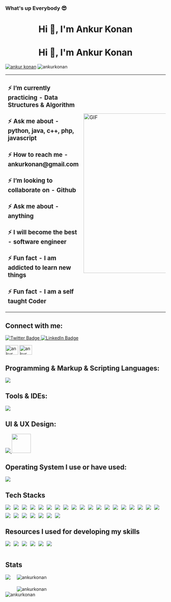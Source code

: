 ### What's up Everybody 😎

<!--
**AnkurKonan/AnkurKonan** is a ✨ _special_ ✨ repository because its README.md (this file) appears on your GitHub profile.

Here are some ideas to get you started:

- 🔭 I’m currently working on ...
- 🌱 I’m currently learning ...
- 👯 I’m looking to collaborate on ...
- 🤔 I’m looking for help with ...
- 💬 Ask me about ...
- 📫 How to reach me: ...
- 😄 Pronouns: ...
- ⚡ Fun fact: ...
-->
<!--<h1 align="center">Hi 👋, I'm Ankur Konan</h1>

<!-- <h3 align="center">A passionate frontend developer from India</h3> -->
<!--
<a href="https://x.com/AnkurKonan2004" target="blank"><img src="https://img.shields.io/twitter/follow/ankur konan?logo=twitter&style=for-the-badge" alt="ankur konan" /></a>
<div class="badge-container" style="display: flex; flex-wrap: wrap; gap: 10px;">
        <img src="https://komarev.com/ghpvc/?username=ankurkonan&label=Profile%20views&color=ff0000&style=flat-square" alt="ankurkonan" />
</div>

<h3>⚡ I’m currently learning - Data Structures & Algorithm </h3>
<h3>⚡ Ask me about - python, java, c++, php, javascript** </h3>
<h3>⚡ How to reach me - ankurkonan@gmail.com </h3>
<h3>⚡ I’m looking to collaborate on - Github </h3>
<h3>⚡ Ask me about - anything </h3>
<h3>⚡ I will become the best - software engineeer </h3>
<h3>⚡ Fun fact - I am addicted to learn new things </h3>
<h3>⚡ Fun fact - I am a self taught Programmer (Youtube, Freecodecamp, HackeRank, Coursera, SoloLearn) </h3>-->

<h1 align="center">Hi 👋, I'm Ankur Konan</h1>

<!--<a href="https://x.com/AnkurKonan2004" target="blank"><img src="https://img.shields.io/twitter/follow/ankur konan?logo=twitter&style=for-the-badge" alt="ankur konan" /></a>
<div style="display: flex; align-items: center;">
    <div style="flex: 1;">
        <h3>⚡ I’m currently learning - Data Structures & Algorithm </h3>
        <h3>⚡ Ask me about - python, java, c++, php, javascript </h3>
        <h3>⚡ How to reach me - ankurkonan@gmail.com </h3>
        <h3>⚡ I’m looking to collaborate on - Github </h3>
        <h3>⚡ Ask me about - anything </h3>
        <h3>⚡ I will become the best - software engineer </h3>
        <h3>⚡ Fun fact - I am addicted to learn new things </h3>
        <h3>⚡ Fun fact - I am a self taught Programmer (Youtube, Freecodecamp, HackeRank, Coursera, SoloLearn) </h3>
    </div>
    <div style="flex: 1;">
        <img src="https://github.com/user-attachments/assets/016ada26-2f4c-44ac-b936-0cd0c412af60" alt="GIF" style="max-width: 100%;">
    </div>
</div>-->

<h1 align="center">Hi 👋, I'm Ankur Konan</h1>

<!-- <h3 align="center">A passionate frontend developer from India</h3> -->
<a href="https://x.com/AnkurKonan2004" target="blank"><img src="https://img.shields.io/twitter/follow/ankur konan?logo=twitter&style=for-the-badge" alt="ankur konan" /></a>
<img src="https://komarev.com/ghpvc/?username=ankurkonan&label=Profile%20views&color=ff0000&style=flat-square" alt="ankurkonan" />

<table>
  <tr>
    <td>
      <h3>⚡ I’m currently practicing - Data Structures & Algorithm</h3>
      <h3>⚡ Ask me about - python, java, c++, php, javascript </h3>
      <h3>⚡ How to reach me - ankurkonan@gmail.com </h3>
      <h3>⚡ I’m looking to collaborate on - Github </h3>
      <h3>⚡ Ask me about - anything </h3>
      <h3>⚡ I will become the best - software engineer </h3>
      <h3>⚡ Fun fact - I am addicted to learn new things </h3>
      <h3>⚡ Fun fact - I am a self taught Coder </h3>
    </td>
    <td>
      <img src="https://github.com/user-attachments/assets/016ada26-2f4c-44ac-b936-0cd0c412af60" alt="GIF" width="500" />
    </td>
  </tr>
</table>


<h2 align="left">Connect with me:</h2>
  <a href="https://x.com/AnkurKonan2004">
    <img src="https://img.shields.io/badge/Twitter-blue?style=for-the-badge&logo=twitter&logoColor=white" alt="Twitter Badge"/>
  </a>
  <a href="https://www.linkedin.com/in/ankur-konan-084701287/L">
    <img src="https://img.shields.io/badge/LinkedIn-blue?style=for-the-badge&logo=linkedin&logoColor=white" alt="LinkedIn Badge"/>
  </a>
<p align="left">
<a href="https://twitter.com/ankur konan" target="blank"><img align="center" src="https://raw.githubusercontent.com/rahuldkjain/github-profile-readme-generator/master/src/images/icons/Social/twitter.svg" alt="ankur konan" height="30" width="40" /></a>
<a href="https://www.linkedin.com/in/ankur-konan-084701287/" target="blank"><img align="center" src="https://raw.githubusercontent.com/rahuldkjain/github-profile-readme-generator/master/src/images/icons/Social/linked-in-alt.svg" alt="ankur konan" height="30" width="40" /></a>
</p>

<h2 align="left">Programming & Markup & Scripting Languages:</h2>
<p align="left"> <a href="https://skillicons.dev">
    <img src="https://skillicons.dev/icons?i=html,css,js,c,java,py,arduino,bash,php," />
  </a></p>
<h2 align="left">Tools & IDEs:</h2>
<p align="left"> <a href="https://skillicons.dev">
    <img src="https://skillicons.dev/icons?i=vscode,vim,pycharm,idea,arduino,androidstudio" />
  </a></p>
<h2 align="left">UI & UX Design:</h2>
<p align="left"> <a href="https://skillicons.dev">
    <img src="https://skillicons.dev/icons?i=figma" />
  <img src="https://github-production-user-asset-6210df.s3.amazonaws.com/136815194/253220886-02494c7c-de6a-43a6-9293-6369696842ed.png" width="60" height="60"/>
  </a></p>
<h2 align="left">Operating System I use or have used:</h2>
<p align="left"> <a href="https://skillicons.dev">
    <img src="https://skillicons.dev/icons?i=linux,apple,windows" />
  </a></p>
<h2  align="left">Tech Stacks</h2>

<div class="badge-container" style="display: flex; flex-wrap: wrap; gap: 10px;">
  <img src="https://img.shields.io/badge/Python-3776AB?style=for-the-badge&logo=python&logoColor=white"/>
  <img src="https://img.shields.io/badge/HTML-239120?style=for-the-badge&logo=html5&logoColor=white"/>
  <img src="https://img.shields.io/badge/CSS-239120?&style=for-the-badge&logo=css3&logoColor=white"/>
  <img src="https://img.shields.io/badge/JavaScript-F7DF1E?style=for-the-badge&logo=JavaScript&logoColor=white"/>
  <img src="https://img.shields.io/badge/HTML5-E34F26?style=for-the-badge&logo=html5&logoColor=white"/>
  <img src="https://img.shields.io/badge/C-00599C?style=for-the-badge&logo=c&logoColor=white"/>
  <img src="https://img.shields.io/badge/Java-ED8B00?style=for-the-badge&logo=openjdk&logoColor=white"/>
  <img src="https://img.shields.io/badge/Spring-6DB33F?style=for-the-badge&logo=spring&logoColor=white"/>
  <img src="https://img.shields.io/badge/VIM-%2311AB00.svg?&style=for-the-badge&logo=vim&logoColor=white"/>
  <img src="https://img.shields.io/badge/Visual_Studio_Code-0078D4?style=for-the-badge&logo=visual%20studio%20code&logoColor=white"/>
  <img src="https://img.shields.io/badge/-Arduino-00979D?style=for-the-badge&logo=Arduino&logoColor=white"/>
  <img src="https://img.shields.io/badge/Tailwind_CSS-38B2AC?style=for-the-badge&logo=tailwind-css&logoColor=white"/>
  <img src="https://img.shields.io/badge/Canva-%2300C4CC.svg?&style=for-the-badge&logo=Canva&logoColor=white"/>
  <img src="https://img.shields.io/badge/Figma-F24E1E?style=for-the-badge&logo=figma&logoColor=white"/>
  <img src="https://img.shields.io/badge/Krita-203759?style=for-the-badge&logo=krita&logoColor=EEF37B"/>
  <img src="https://img.shields.io/badge/OpenCV-27338e?style=for-the-badge&logo=OpenCV&logoColor=white"/>
  <img src="https://img.shields.io/badge/json-5E5C5C?style=for-the-badge&logo=json&logoColor=white"/>
  <img src="https://img.shields.io/badge/Numpy-777BB4?style=for-the-badge&logo=numpy&logoColor=white"/>
  <img src="https://img.shields.io/badge/Linux-FCC624?style=for-the-badge&logo=linux&logoColor=black"/>
  <img src="https://img.shields.io/badge/mac%20os-000000?style=for-the-badge&logo=apple&logoColor=white"/>
  <img src="https://img.shields.io/badge/Prisma-3982CE?style=for-the-badge&logo=Prisma&logoColor=white"/>
  <img src="https://img.shields.io/badge/GIT-E44C30?style=for-the-badge&logo=git&logoColor=white"/>
  <img src="https://img.shields.io/badge/tmux-1BB91F?style=for-the-badge&logo=tmux&logoColor=white"/>
  <img src="https://img.shields.io/badge/GitHub-100000?style=for-the-badge&logo=github&logoColor=white"/>
  <img src="https://img.shields.io/badge/blender-%23F5792A.svg?style=for-the-badge&logo=blender&logoColor=white"/>
  <img src="https://img.shields.io/badge/Matplotlib-%23ffffff.svg?style=for-the-badge&logo=Matplotlib&logoColor=black"/>
</div>

<h2  align="left">Resources I used for developing my skills</h2>
<div style="display: flex; flex-wrap: wrap; gap: 10px;">
  <img src="https://img.shields.io/badge/YouTube-%23FF0000.svg?style=for-the-badge&logo=YouTube&logoColor=white"/>
  <img src="https://img.shields.io/badge/freecodecamp-27273D?style=for-the-badge&logo=freecodecamp&logoColor=white"/>
  <img src="https://img.shields.io/badge/-LeetCode-FFA116?style=for-the-badge&logo=LeetCode&logoColor=black"/>
  <img src="https://img.shields.io/badge/-Hackerrank-2EC866?style=for-the-badge&logo=HackerRank&logoColor=white"/>
  <img src="https://img.shields.io/badge/Coursera-0056D2?style=for-the-badge&logo=Coursera&logoColor=white"/>
  <img src="https://img.shields.io/badge/Udemy-EC5252?style=for-the-badge&logo=Udemy&logoColor=white"/>
</div>
<br>

<h2 align="left">Stats</h2>

<div style="display: flex; gap: 20px;">
    <img align="center" src="https://github-profile-trophy.vercel.app/?username=ankurkonan&theme=algolia">
    <div style="display: flex; flex-direction: column; gap: 20px;">
        <div>
            <img align="center" src="https://github-readme-stats.vercel.app/api?username=ankurkonan&show_icons=true&locale=en&theme=algolia&card_width=880" alt="ankurkonan"/>
        </div>
        <div>
            <img align="center" src="https://github-readme-streak-stats.herokuapp.com/?user=ankurkonan&theme=algolia&card_width=880" alt="ankurkonan"/>
        </div>
    </div>
</div>
<div style="width: 800px; display: flex; flex-direction: column; justify-content: center;">
    <img align="center" src="https://github-readme-stats.vercel.app/api/top-langs/?username=ankurkonan&layout=compact&theme=algolia&card_width=880" alt="ankurkonan"/>
</div>


